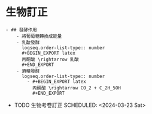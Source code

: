 # 生物訂正
	- ## 發酵作用
		- 將葡萄糖轉換成能量
		- 乳酸發酵
		  logseq.order-list-type:: number
		  #+BEGIN_EXPORT latex
		  丙酮酸 \rightarrow 乳酸
		  #+END_EXPORT
		- 酒精發酵
		  logseq.order-list-type:: number
			- #+BEGIN_EXPORT latex
			  丙酮酸 \rightarrow CO_2 + C_2H_5OH
			  #+END_EXPORT
- TODO 生物考卷訂正
  SCHEDULED: <2024-03-23 Sat>